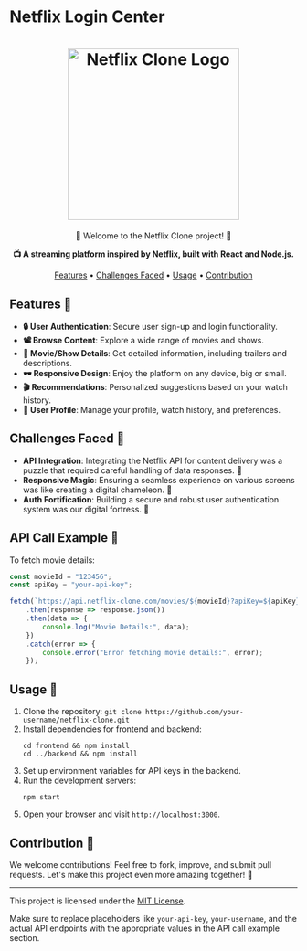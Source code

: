 # Netflix Login Center


<h1 align="center">
    <img src="https://assets.stickpng.com/images/580b57fcd9996e24bc43c529.png" alt="Netflix Clone Logo" width="300">
</h1>

<p align="center">
    🚀 Welcome to the Netflix Clone project! 🎉
</p>

<p align="center">
    <strong>📺 A streaming platform inspired by Netflix, built with React and Node.js.</strong>
</p>

<p align="center">
    <a href="#features">Features</a> •
    <a href="#challenges">Challenges Faced</a> •
    <a href="#usage">Usage</a> •
    <a href="#contribution">Contribution</a>
</p>

## Features 🌟

- **🔒 User Authentication**: Secure user sign-up and login functionality.
- **📽️ Browse Content**: Explore a wide range of movies and shows.
- **🎥 Movie/Show Details**: Get detailed information, including trailers and descriptions.
- **🕶️ Responsive Design**: Enjoy the platform on any device, big or small.
- **🎬 Recommendations**: Personalized suggestions based on your watch history.
- **👤 User Profile**: Manage your profile, watch history, and preferences.

## Challenges Faced 🛑

- **API Integration**: Integrating the Netflix API for content delivery was a puzzle that required careful handling of data responses. 🧩
- **Responsive Magic**: Ensuring a seamless experience on various screens was like creating a digital chameleon. 🦎
- **Auth Fortification**: Building a secure and robust user authentication system was our digital fortress. 🏰

## API Call Example 📡

To fetch movie details:

```javascript
const movieId = "123456";
const apiKey = "your-api-key";

fetch(`https://api.netflix-clone.com/movies/${movieId}?apiKey=${apiKey}`)
    .then(response => response.json())
    .then(data => {
        console.log("Movie Details:", data);
    })
    .catch(error => {
        console.error("Error fetching movie details:", error);
    });
```

## Usage 🚀

1. Clone the repository: `git clone https://github.com/your-username/netflix-clone.git`
2. Install dependencies for frontend and backend: 
   ```
   cd frontend && npm install
   cd ../backend && npm install
   ```
3. Set up environment variables for API keys in the backend.
4. Run the development servers:
   ```
   npm start
   ```
5. Open your browser and visit `http://localhost:3000`.

## Contribution 🤝

We welcome contributions! Feel free to fork, improve, and submit pull requests. Let's make this project even more amazing together! 🌈

---

This project is licensed under the [MIT License](LICENSE).

Make sure to replace placeholders like `your-api-key`, `your-username`, and the actual API endpoints with the appropriate values in the API call example section. 
